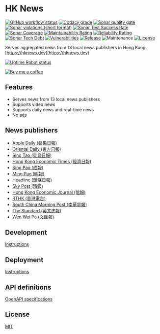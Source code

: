 # HK News

[![GitHub workflow status](https://img.shields.io/github/workflow/status/ayltai/hknews/CI?style=flat)](https://github.com/ayltai/hknews/actions)
[![Codacy grade](https://img.shields.io/codacy/grade/a9257522b45d40e094649095d3a33ecd.svg?style=flat)](https://app.codacy.com/app/AlanTai/hknews/dashboard)
[![Sonar quality gate](https://img.shields.io/sonar/quality_gate/ayltai_hknews?style=flat&server=https%3A%2F%2Fsonarcloud.io)](https://sonarcloud.io/dashboard?id=ayltai_hknews)
[![Sonar violations (short format)](https://img.shields.io/sonar/violations/ayltai_hknews?style=flat&format=short&server=https%3A%2F%2Fsonarcloud.io)](https://sonarcloud.io/dashboard?id=ayltai_hknews)
[![Sonar Test Success Rate](https://img.shields.io/sonar/test_success_density/ayltai_hknews?style=flat&server=https%3A%2F%2Fsonarcloud.io)](https://sonarcloud.io/dashboard?id=ayltai_hknews)
[![Sonar Coverage](https://img.shields.io/sonar/coverage/ayltai_hknews?style=flat&server=https%3A%2F%2Fsonarcloud.io)](https://sonarcloud.io/dashboard?id=ayltai_hknews)
[![Maintainability Rating](https://sonarcloud.io/api/project_badges/measure?project=ayltai_hknews&metric=sqale_rating)](https://sonarcloud.io/dashboard?id=ayltai_hknews)
[![Reliability Rating](https://sonarcloud.io/api/project_badges/measure?project=ayltai_hknews&metric=reliability_rating)](https://sonarcloud.io/dashboard?id=ayltai_hknews)
[![Sonar Tech Debt](https://img.shields.io/sonar/tech_debt/ayltai_hknews?style=flat&server=https%3A%2F%2Fsonarcloud.io)](https://sonarcloud.io/dashboard?id=ayltai_hknews)
[![Vulnerabilities](https://sonarcloud.io/api/project_badges/measure?project=ayltai_hknews&metric=vulnerabilities)](https://sonarcloud.io/dashboard?id=ayltai_hknews)
[![Release](https://img.shields.io/github/release/ayltai/hknews.svg?style=flat)](https://github.com/ayltai/hknews/releases)
![Maintenance](https://img.shields.io/maintenance/yes/2021?style=flat)
[![License](https://img.shields.io/github/license/ayltai/hknews.svg?style=flat)](https://github.com/ayltai/hknews/blob/master/LICENSE)

Serves aggregated news from 13 local news publishers in Hong Kong. [https://hknews.dev](https://hknews.dev)

[![Uptime Robot status](https://img.shields.io/uptimerobot/status/m783235303-dd3e7baceda2ae13eb1881cd)](https://stats.uptimerobot.com/8o3Erh6PyD)

[![Buy me a coffee](https://img.shields.io/static/v1?label=Buy%20me%20a&message=coffee&color=important&style=flat&logo=buy-me-a-coffee&logoColor=white)](https://buymeacoff.ee/ayltai)

## Features

* Serves news from 13 local news publishers
* Supports video news
* Supports daily news and real-time news
* No ads

## News publishers

* [Apple Daily (蘋果日報)](http://hk.apple.nextmedia.com)
* [Oriental Daily (東方日報)](http://orientaldaily.on.cc)
* [Sing Tao (星島日報)](http://std.stheadline.com)
* [Hong Kong Economic Times (經濟日報)](http://www.hket.com)
* [Sing Pao (成報)](https://www.singpao.com.hk)
* [Ming Pao (明報)](http://www.mingpao.com)
* [Headline (頭條日報)](http://hd.stheadline.com)
* [Sky Post (晴報)](http://skypost.ulifestyle.com.hk)
* [Hong Kong Economic Journal (信報)](http://www.hkej.com)
* [RTHK (香港電台)](http://news.rthk.hk)
* [South China Morning Post (南華早報)](http://www.scmp.com/frontpage/hk)
* [The Standard (英文虎報)](http://www.thestandard.com.hk)
* [Wen Wei Po (文匯報)](http://news.wenweipo.com)

## Development

[Instructions](https://github.com/ayltai/hknews/tree/master/development.md)

## Deployment

[Instructions](https://github.com/ayltai/hknews/tree/master/src/main/terraform)

## API definitions

[OpenAPI specifications](https://hknews.dev/v3/api-docs)

## License
[MIT](https://github.com/ayltai/hknews/blob/master/LICENSE)
